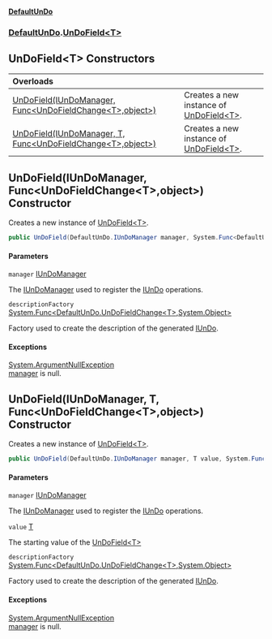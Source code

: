 #### [DefaultUnDo](../../index.md 'index')
### [DefaultUnDo](../../index.md#DefaultUnDo 'DefaultUnDo').[UnDoField&lt;T&gt;](index.md 'DefaultUnDo\.UnDoField\<T\>')

## UnDoField\<T\> Constructors

| Overloads | |
| :--- | :--- |
| [UnDoField\(IUnDoManager, Func&lt;UnDoFieldChange&lt;T&gt;,object&gt;\)](DefaultUnDo/UnDoField_T_/UnDoField_T_.md#DefaultUnDo.UnDoField_T_.UnDoField(DefaultUnDo.IUnDoManager,System.Func_DefaultUnDo.UnDoFieldChange_T_,object_) 'DefaultUnDo\.UnDoField\<T\>\.UnDoField\(DefaultUnDo\.IUnDoManager, System\.Func\<DefaultUnDo\.UnDoFieldChange\<T\>,object\>\)') | Creates a new instance of [UnDoField&lt;T&gt;](index.md 'DefaultUnDo\.UnDoField\<T\>')\. |
| [UnDoField\(IUnDoManager, T, Func&lt;UnDoFieldChange&lt;T&gt;,object&gt;\)](DefaultUnDo/UnDoField_T_/UnDoField_T_.md#DefaultUnDo.UnDoField_T_.UnDoField(DefaultUnDo.IUnDoManager,T,System.Func_DefaultUnDo.UnDoFieldChange_T_,object_) 'DefaultUnDo\.UnDoField\<T\>\.UnDoField\(DefaultUnDo\.IUnDoManager, T, System\.Func\<DefaultUnDo\.UnDoFieldChange\<T\>,object\>\)') | Creates a new instance of [UnDoField&lt;T&gt;](index.md 'DefaultUnDo\.UnDoField\<T\>')\. |

<a name='DefaultUnDo.UnDoField_T_.UnDoField(DefaultUnDo.IUnDoManager,System.Func_DefaultUnDo.UnDoFieldChange_T_,object_)'></a>

## UnDoField\(IUnDoManager, Func\<UnDoFieldChange\<T\>,object\>\) Constructor

Creates a new instance of [UnDoField&lt;T&gt;](index.md 'DefaultUnDo\.UnDoField\<T\>')\.

```csharp
public UnDoField(DefaultUnDo.IUnDoManager manager, System.Func<DefaultUnDo.UnDoFieldChange<T>,object?>? descriptionFactory=null);
```
#### Parameters

<a name='DefaultUnDo.UnDoField_T_.UnDoField(DefaultUnDo.IUnDoManager,System.Func_DefaultUnDo.UnDoFieldChange_T_,object_).manager'></a>

`manager` [IUnDoManager](../IUnDoManager/index.md 'DefaultUnDo\.IUnDoManager')

The [IUnDoManager](../IUnDoManager/index.md 'DefaultUnDo\.IUnDoManager') used to register the [IUnDo](../IUnDo/index.md 'DefaultUnDo\.IUnDo') operations\.

<a name='DefaultUnDo.UnDoField_T_.UnDoField(DefaultUnDo.IUnDoManager,System.Func_DefaultUnDo.UnDoFieldChange_T_,object_).descriptionFactory'></a>

`descriptionFactory` [System\.Func&lt;](https://docs.microsoft.com/en-us/dotnet/api/System.Func-2 'System\.Func\`2')[DefaultUnDo\.UnDoFieldChange&lt;](../UnDoFieldChange_T_/index.md 'DefaultUnDo\.UnDoFieldChange\<T\>')[T](index.md#DefaultUnDo.UnDoField_T_.T 'DefaultUnDo\.UnDoField\<T\>\.T')[&gt;](../UnDoFieldChange_T_/index.md 'DefaultUnDo\.UnDoFieldChange\<T\>')[,](https://docs.microsoft.com/en-us/dotnet/api/System.Func-2 'System\.Func\`2')[System\.Object](https://docs.microsoft.com/en-us/dotnet/api/System.Object 'System\.Object')[&gt;](https://docs.microsoft.com/en-us/dotnet/api/System.Func-2 'System\.Func\`2')

Factory used to create the description of the generated [IUnDo](../IUnDo/index.md 'DefaultUnDo\.IUnDo')\.

#### Exceptions

[System\.ArgumentNullException](https://docs.microsoft.com/en-us/dotnet/api/System.ArgumentNullException 'System\.ArgumentNullException')  
[manager](index.md#DefaultUnDo.UnDoField_T_.UnDoField(DefaultUnDo.IUnDoManager,System.Func_DefaultUnDo.UnDoFieldChange_T_,object_).manager 'DefaultUnDo\.UnDoField\<T\>\.UnDoField\(DefaultUnDo\.IUnDoManager, System\.Func\<DefaultUnDo\.UnDoFieldChange\<T\>,object\>\)\.manager') is null\.

<a name='DefaultUnDo.UnDoField_T_.UnDoField(DefaultUnDo.IUnDoManager,T,System.Func_DefaultUnDo.UnDoFieldChange_T_,object_)'></a>

## UnDoField\(IUnDoManager, T, Func\<UnDoFieldChange\<T\>,object\>\) Constructor

Creates a new instance of [UnDoField&lt;T&gt;](index.md 'DefaultUnDo\.UnDoField\<T\>')\.

```csharp
public UnDoField(DefaultUnDo.IUnDoManager manager, T value, System.Func<DefaultUnDo.UnDoFieldChange<T>,object?>? descriptionFactory=null);
```
#### Parameters

<a name='DefaultUnDo.UnDoField_T_.UnDoField(DefaultUnDo.IUnDoManager,T,System.Func_DefaultUnDo.UnDoFieldChange_T_,object_).manager'></a>

`manager` [IUnDoManager](../IUnDoManager/index.md 'DefaultUnDo\.IUnDoManager')

The [IUnDoManager](../IUnDoManager/index.md 'DefaultUnDo\.IUnDoManager') used to register the [IUnDo](../IUnDo/index.md 'DefaultUnDo\.IUnDo') operations\.

<a name='DefaultUnDo.UnDoField_T_.UnDoField(DefaultUnDo.IUnDoManager,T,System.Func_DefaultUnDo.UnDoFieldChange_T_,object_).value'></a>

`value` [T](index.md#DefaultUnDo.UnDoField_T_.T 'DefaultUnDo\.UnDoField\<T\>\.T')

The starting value of the [UnDoField&lt;T&gt;](index.md 'DefaultUnDo\.UnDoField\<T\>')

<a name='DefaultUnDo.UnDoField_T_.UnDoField(DefaultUnDo.IUnDoManager,T,System.Func_DefaultUnDo.UnDoFieldChange_T_,object_).descriptionFactory'></a>

`descriptionFactory` [System\.Func&lt;](https://docs.microsoft.com/en-us/dotnet/api/System.Func-2 'System\.Func\`2')[DefaultUnDo\.UnDoFieldChange&lt;](../UnDoFieldChange_T_/index.md 'DefaultUnDo\.UnDoFieldChange\<T\>')[T](index.md#DefaultUnDo.UnDoField_T_.T 'DefaultUnDo\.UnDoField\<T\>\.T')[&gt;](../UnDoFieldChange_T_/index.md 'DefaultUnDo\.UnDoFieldChange\<T\>')[,](https://docs.microsoft.com/en-us/dotnet/api/System.Func-2 'System\.Func\`2')[System\.Object](https://docs.microsoft.com/en-us/dotnet/api/System.Object 'System\.Object')[&gt;](https://docs.microsoft.com/en-us/dotnet/api/System.Func-2 'System\.Func\`2')

Factory used to create the description of the generated [IUnDo](../IUnDo/index.md 'DefaultUnDo\.IUnDo')\.

#### Exceptions

[System\.ArgumentNullException](https://docs.microsoft.com/en-us/dotnet/api/System.ArgumentNullException 'System\.ArgumentNullException')  
[manager](index.md#DefaultUnDo.UnDoField_T_.UnDoField(DefaultUnDo.IUnDoManager,T,System.Func_DefaultUnDo.UnDoFieldChange_T_,object_).manager 'DefaultUnDo\.UnDoField\<T\>\.UnDoField\(DefaultUnDo\.IUnDoManager, T, System\.Func\<DefaultUnDo\.UnDoFieldChange\<T\>,object\>\)\.manager') is null\.